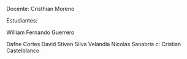Docente:
Cristhian Moreno

Estudiantes:

William Fernando Guerrero

Dafne Cortes
David Stiven Silva Velandia
Nicolas Sanabria c:
Cristian Castelblanco

